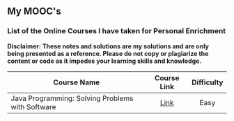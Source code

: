 ## My MOOC's
### List of the Online Courses I have taken for Personal Enrichment

**Disclaimer: These notes and solutions are my solutions and are only being presented as a reference. Please do not copy or plagiarize the content or code as it impedes your learning skills and knowledge.**

| Course Name   | Course Link          | Difficulty |
| ------------- |:-------------:|:----------------:|
| Java Programming: Solving Problems with Software     | [Link](https://www.coursera.org/learn/java-programming?specialization=java-programming) | Easy |
